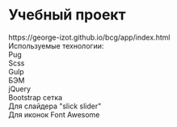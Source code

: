 <h1>Учебный проект</h1>
https://george-izot.github.io/bcg/app/index.html
<br>Используемые технологии:
<br>Pug
<br>Scss
<br>Gulp
<br>БЭМ
<br>jQuery
<br>Bootstrap сетка
<br>Для слайдера "slick slider"
<br>Для иконок Font Awesome

